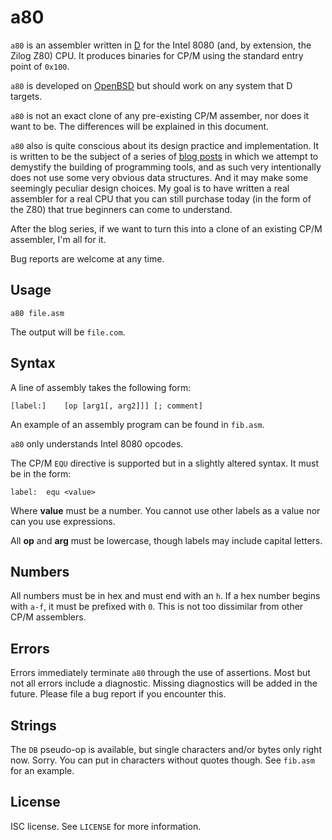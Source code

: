 a80
===
`a80` is an assembler written in [D](https://dlang.org/) for the
Intel 8080 (and, by extension, the Zilog Z80) CPU. It produces
binaries for CP/M using the standard entry point of `0x100`.

`a80` is developed on [OpenBSD](https://www.openbsd.org/) but
should work on any system that D targets.

`a80` is not an exact clone of any pre-existing CP/M assember, nor
does it want to be. The differences will be explained in this
document.

`a80` also is quite conscious about its design practice and
implementation. It is written to be the subject of a series of
[blog posts](https://briancallahan.net/blog/) in which we attempt
to demystify the building of programming tools, and as such very
intentionally does not use some very obvious data structures. And
it may make some seemingly peculiar design choices. My goal is to
have written a real assembler for a real CPU that you can still
purchase today (in the form of the Z80) that true beginners can
come to understand.

After the blog series, if we want to turn this into a clone of an
existing CP/M assembler, I'm all for it.

Bug reports are welcome at any time.

Usage
-----
```
a80 file.asm
```
The output will be `file.com`.

Syntax
------
A line of assembly takes the following form:
```
[label:]	[op	[arg1[, arg2]]]	[; comment]
```
An example of an assembly program can be found in `fib.asm`.

`a80` only understands Intel 8080 opcodes.

The CP/M `EQU` directive is supported but in a slightly altered
syntax. It must be in the form:
```
label:	equ	<value>
```
Where **value** must be a number. You cannot use other labels as a
value nor can you use expressions.

All **op** and **arg** must be lowercase, though labels may include
capital letters.

Numbers
-------
All numbers must be in hex and must end with an `h`. If a hex
number begins with `a-f`, it must be prefixed with `0`. This is not
too dissimilar from other CP/M assemblers.

Errors
------
Errors immediately terminate `a80` through the use of assertions.
Most but not all errors include a diagnostic. Missing diagnostics
will be added in the future. Please file a bug report if you
encounter this.

Strings
-------
The `DB` pseudo-op is available, but single characters and/or bytes
only right now. Sorry. You can put in characters without quotes
though. See `fib.asm` for an example.

License
-------
ISC license. See `LICENSE` for more information.
